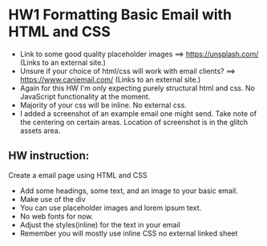 # HW1 Formatting Basic Email with HTML and CSS

- Link to some good quality placeholder images ==> https://unsplash.com/ (Links to an external site.) 
- Unsure if your choice of html/css will work with email clients? ==> https://www.caniemail.com/ (Links to an external site.) 
- Again for this HW I'm only expecting purely structural html and css. No JavaScript functionality at the moment. 
- Majority of your css will be inline. No external css. 
- I added a screenshot of an example email one might send. Take note of the centering on certain areas. Location of screenshot is in the glitch assets area. 


## HW instruction:
Create a email page using HTML and CSS
  * Add some headings, some text, and an image to your basic email.
  * Make use of the div
  * You can use placeholder images and lorem ipsum text.
  * No web fonts for now.
  * Adjust the styles(inline) for the text in your email
  * Remember you will mostly use inline CSS no external linked sheet
